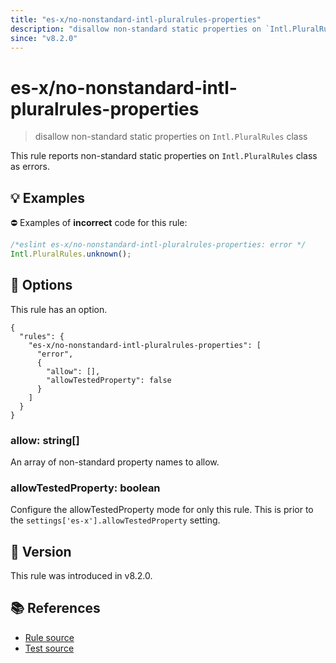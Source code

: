```yaml
---
title: "es-x/no-nonstandard-intl-pluralrules-properties"
description: "disallow non-standard static properties on `Intl.PluralRules` class"
since: "v8.2.0"
---
```


# es-x/no-nonstandard-intl-pluralrules-properties
> disallow non-standard static properties on `Intl.PluralRules` class

This rule reports non-standard static properties on `Intl.PluralRules` class as errors.

## 💡 Examples

⛔ Examples of **incorrect** code for this rule:

<eslint-playground type="bad">

```js
/*eslint es-x/no-nonstandard-intl-pluralrules-properties: error */
Intl.PluralRules.unknown();
```

</eslint-playground>

## 🔧 Options

This rule has an option.

```jsonc
{
  "rules": {
    "es-x/no-nonstandard-intl-pluralrules-properties": [
      "error",
      {
        "allow": [],
        "allowTestedProperty": false
      }
    ]
  }
}
```

### allow: string[]

An array of non-standard property names to allow.

### allowTestedProperty: boolean

Configure the allowTestedProperty mode for only this rule.
This is prior to the `settings['es-x'].allowTestedProperty` setting.

## 🚀 Version

This rule was introduced in v8.2.0.

## 📚 References

- [Rule source](https://github.com/eslint-community/eslint-plugin-es-x/blob/master/lib/rules/no-nonstandard-intl-pluralrules-properties.js)
- [Test source](https://github.com/eslint-community/eslint-plugin-es-x/blob/master/tests/lib/rules/no-nonstandard-intl-pluralrules-properties.js)
